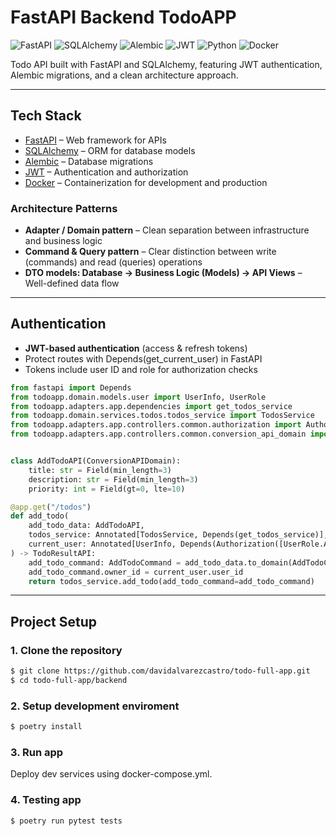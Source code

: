 # FastAPI Backend TodoAPP

![FastAPI](https://img.shields.io/badge/FastAPI-009688?logo=fastapi&logoColor=white)
![SQLAlchemy](https://img.shields.io/badge/SQLAlchemy-646464?logo=python&logoColor=white)
![Alembic](https://img.shields.io/badge/Alembic-323232?logo=alembic&logoColor=white)
![JWT](https://img.shields.io/badge/JWT-000000?logo=jsonwebtokens&logoColor=white)
![Python](https://img.shields.io/badge/Python-3776AB?logo=python&logoColor=white)
![Docker](https://img.shields.io/badge/Docker-2496ED?logo=docker&logoColor=white)

Todo API built with FastAPI and SQLAlchemy, featuring JWT authentication, Alembic migrations, and a clean architecture approach.

---

## Tech Stack

- [FastAPI](https://fastapi.tiangolo.com/) – Web framework for APIs
- [SQLAlchemy](https://www.sqlalchemy.org/) – ORM for database models
- [Alembic](https://alembic.sqlalchemy.org/) – Database migrations
- [JWT](https://jwt.io/) – Authentication and authorization
- [Docker](https://www.docker.com/) – Containerization for development and production

### Architecture Patterns

- **Adapter / Domain pattern** – Clean separation between infrastructure and business logic
- **Command & Query pattern** – Clear distinction between write (commands) and read (queries) operations
- **DTO models: Database → Business Logic (Models) → API Views** – Well-defined data flow

---

## Authentication

- **JWT-based authentication** (access & refresh tokens)
- Protect routes with Depends(get_current_user) in FastAPI
- Tokens include user ID and role for authorization checks

```python
from fastapi import Depends
from todoapp.domain.models.user import UserInfo, UserRole
from todoapp.adapters.app.dependencies import get_todos_service
from todoapp.domain.services.todos.todos_service import TodosService
from todoapp.adapters.app.controllers.common.authorization import Authorization
from todoapp.adapters.app.controllers.common.conversion_api_domain import ConversionAPIDomain


class AddTodoAPI(ConversionAPIDomain):
    title: str = Field(min_length=3)
    description: str = Field(min_length=3)
    priority: int = Field(gt=0, lte=10)

@app.get("/todos")
def add_todo(
    add_todo_data: AddTodoAPI,
    todos_service: Annotated[TodosService, Depends(get_todos_service)],
    current_user: Annotated[UserInfo, Depends(Authorization([UserRole.ADMIN, UserRole.NORMAL]))],
) -> TodoResultAPI:
    add_todo_command: AddTodoCommand = add_todo_data.to_domain(AddTodoCommand)
    add_todo_command.owner_id = current_user.user_id
    return todos_service.add_todo(add_todo_command=add_todo_command)
```

---

## Project Setup

### 1. Clone the repository

```sh
$ git clone https://github.com/davidalvarezcastro/todo-full-app.git
$ cd todo-full-app/backend
```

### 2. Setup development enviroment

```bash
$ poetry install
```

### 3. Run app

Deploy dev services using docker-compose.yml.

### 4. Testing app

```bash
$ poetry run pytest tests
```
